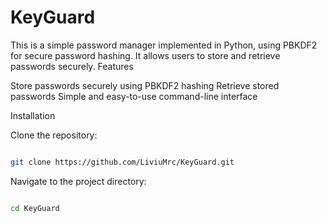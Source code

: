 # KeyGuard
This is a simple password manager implemented in Python, using PBKDF2 for secure password hashing. It allows users to store and retrieve passwords securely.
Features

Store passwords securely using PBKDF2 hashing
Retrieve stored passwords
Simple and easy-to-use command-line interface

Installation

Clone the repository:

```bash

git clone https://github.com/LiviuMrc/KeyGuard.git
```

Navigate to the project directory:

```bash

cd KeyGuard
```

